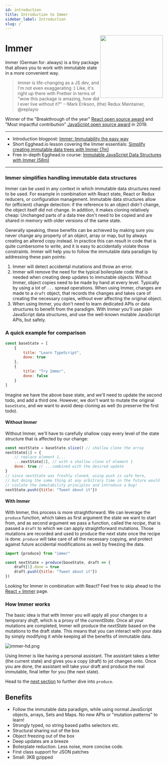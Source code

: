 ```yaml
---
id: introduction
title: Introduction to Immer
sidebar_label: Introduction
slug: /
---
```


<center>
<div data-ea-publisher="immerjs" data-ea-type="image" class="horizontal bordered"></div>
</center>

<img src="/immer/img/immer-logo.svg" height="200px" align="right"/>

# Immer

Immer (German for: always) is a tiny package that allows you to work with immutable state in a more convenient way.

> Immer is life-changing as a JS dev, and I'm not even exaggerating :) Like, it's right up there with Prettier in terms of "wow this package is amazing, how did I ever live without it?" --Mark Erikson, (the) Redux Maintainer, @replayio

Winner of the "Breakthrough of the year" [React open source award](https://osawards.com/react/) and "Most impactful contribution" [JavaScript open source award](https://osawards.com/javascript/) in 2019.

---

- Introduction blogpost: [Immer: Immutability the easy way](https://medium.com/@mweststrate/introducing-immer-immutability-the-easy-way-9d73d8f71cb3)
- Short Egghead.io lesson covering the Immer essentials: [Simplify creating immutable data trees with Immer (7m)](https://egghead.io/lessons/redux-simplify-creating-immutable-data-trees-with-immer)
- Free in-depth Egghead.io course: [Immutable JavaScript Data Structures with Immer (58m)](https://egghead.io/courses/immutable-javascript-data-structures-with-immer)

---

### Immer simplifies handling immutable data structures

Immer can be used in any context in which immutable data structures need to be used. For example in combination with React state, React or Redux reducers, or configuration management. Immutable data structures allow for (efficient) change detection: if the reference to an object didn't change, the object itself did not change. In addition, it makes cloning relatively cheap: Unchanged parts of a data tree don't need to be copied and are shared in memory with older versions of the same state.

Generally speaking, these benefits can be achieved by making sure you never change any property of an object, array or map, but by always creating an altered copy instead. In practice this can result in code that is quite cumbersome to write, and it is easy to accidentally violate those constraints. Immer will help you to follow the immutable data paradigm by addressing these pain points:

1. Immer will detect accidental mutations and throw an error.
2. Immer will remove the need for the typical boilerplate code that is needed when creating deep updates to immutable objects: Without Immer, object copies need to be made by hand at every level. Typically by using a lot of `...` spread operations. When using Immer, changes are made to a `draft` object, that records the changes and takes care of creating the necessary copies, without ever affecting the original object.
3. When using Immer, you don't need to learn dedicated APIs or data structures to benefit from the paradigm. With Immer you'll use plain JavaScript data structures, and use the well-known mutable JavaScript APIs, but safely.

### A quick example for comparison

```javascript
const baseState = [
	{
		title: "Learn TypeScript",
		done: true
	},
	{
		title: "Try Immer",
		done: false
	}
]
```

Imagine we have the above base state, and we'll need to update the second todo, and add a third one. However, we don't want to mutate the original `baseState`, and we want to avoid deep cloning as well (to preserve the first todo).

#### Without Immer

Without Immer, we'll have to carefully shallow copy every level of the state structure that is affected by our change:

```javascript
const nextState = baseState.slice() // shallow clone the array
nextState[1] = {
	// replace element 1...
	...nextState[1], // with a shallow clone of element 1
	done: true // ...combined with the desired update
}
// since nextState was freshly cloned, using push is safe here,
// but doing the same thing at any arbitrary time in the future would
// violate the immutability principles and introduce a bug!
nextState.push({title: "Tweet about it"})
```

#### With Immer

With Immer, this process is more straightforward. We can leverage the `produce` function, which takes as first argument the state we want to start from, and as second argument we pass a function, called the _recipe_, that is passed a `draft` to which we can apply straightforward mutations. Those mutations are recorded and used to produce the next state once the recipe is done. `produce` will take care of all the necessary copying, and protect against future accidental modifications as well by freezing the data.

```javascript
import {produce} from "immer"

const nextState = produce(baseState, draft => {
	draft[1].done = true
	draft.push({title: "Tweet about it"})
})
```

Looking for Immer in combination with React? Feel free to skip ahead to the [React + Immer](example-setstate) page.

### How Immer works

The basic idea is that with Immer you will apply all your changes to a temporary _draft_, which is a proxy of the _currentState_. Once all your mutations are completed, Immer will produce the _nextState_ based on the mutations to the draft state. This means that you can interact with your data by simply modifying it while keeping all the benefits of immutable data.

![immer-hd.png](/img/immer.png)

Using Immer is like having a personal assistant. The assistant takes a letter (the current state) and gives you a copy (draft) to jot changes onto. Once you are done, the assistant will take your draft and produce the real immutable, final letter for you (the next state).

Head to the [next section](./produce.mdx) to further dive into `produce`.

## Benefits

- Follow the immutable data paradigm, while using normal JavaScript objects, arrays, Sets and Maps. No new APIs or "mutation patterns" to learn!
- Strongly typed, no string based paths selectors etc.
- Structural sharing out of the box
- Object freezing out of the box
- Deep updates are a breeze
- Boilerplate reduction. Less noise, more concise code.
- First class support for JSON patches
- Small: 3KB gzipped
